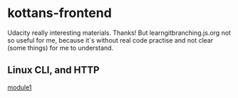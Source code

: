 # kottans-frontend

Udacity really interesting materials. Thanks!
But learngitbranching.js.org not so useful for me, because it`s without real code practise and not clear (some things) for me to understand.


## Linux CLI, and HTTP

[module1](task_linux_cli/linux_module_1)
